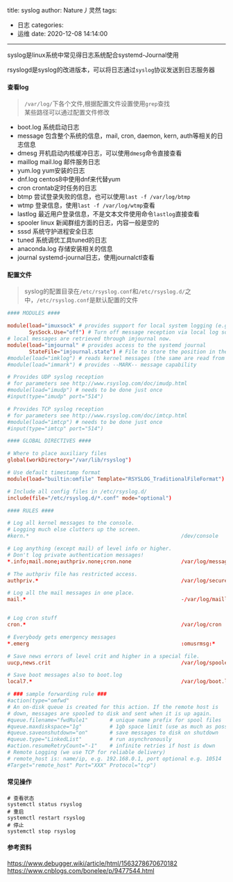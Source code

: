 title: syslog
author: Nature丿灵然
tags:
  - 日志
categories:
  - 运维
date: 2020-12-08 14:14:00
---
syslog是linux系统中常见得日志系统配合systemd-Journal使用
<!--more-->
rsyslogd是syslog的改进版本，可以将日志通过`syslog`协议发送到日志服务器

#### 查看log

> `/var/log/`下各个文件,根据配置文件设置使用`grep`查找 \
> 某些路径可以通过配置文件修改

- boot.log 系统启动日志
- message 包含整个系统的信息，mail, cron, daemon, kern, auth等相关的日志信息
- dmesg 开机启动内核缓冲日志，可以使用`dmesg`命令直接查看
- maillog mail.log 邮件服务日志
- yum.log yum安装的日志
- dnf.log centos8中使用dnf来代替yum
- cron crontab定时任务的日志
- btmp 尝试登录失败的信息，也可以使用`last -f /var/log/btmp`
- wtmp 登录信息，使用`last -f /var/log/wtmp`查看
- lastlog 最近用户登录信息，不是文本文件使用命令`lastlog`直接查看
- spooler linux 新闻群组方面的日志，内容一般是空的
- sssd 系统守护进程安全日志
- tuned 系统调优工具tuned的日志
- anaconda.log 存储安装相关的信息
- journal systemd-journal日志，使用journalctl查看
  
#### 配置文件

> syslog的配置目录在`/etc/rsyslog.conf`和`/etc/rsyslog.d/`之中，`/etc/rsyslog.conf`是默认配置的文件

```conf
#### MODULES ####                                                                                      # 模块设置

module(load="imuxsock" # provides support for local system logging (e.g. via logger command)           # 提供对本地命令支持如：logger
       SysSock.Use="off") # Turn off message reception via local log socket;                           # 关闭本地套接字接受
# local messages are retrieved through imjournal now.                                                  # 从systemd-journal获取消息
module(load="imjournal" # provides access to the systemd journal                                       
       StateFile="imjournal.state") # File to store the position in the journal                        #
#module(load="imklog") # reads kernel messages (the same are read from journald)                       # 读取内核消息，有一些来自journald
#module(load="immark") # provides --MARK-- message capability                                          # MARK消息

# Provides UDP syslog reception                                                                        # 接受udp syslog消息
# for parameters see http://www.rsyslog.com/doc/imudp.html
#module(load="imudp") # needs to be done just once                                                     # 只需要做一次
#input(type="imudp" port="514")

# Provides TCP syslog reception                                                                        # 接受tpc syslog消息
# for parameters see http://www.rsyslog.com/doc/imtcp.html
#module(load="imtcp") # needs to be done just once
#input(type="imtcp" port="514")

#### GLOBAL DIRECTIVES ####                                                                            # 全局目录设置

# Where to place auxiliary files                                                                       # 在那放辅助文件
global(workDirectory="/var/lib/rsyslog")

# Use default timestamp format                                                                         # 使用默认的时间戳格式
module(load="builtin:omfile" Template="RSYSLOG_TraditionalFileFormat")

# Include all config files in /etc/rsyslog.d/                                                          # 导入目录下的所有文件
include(file="/etc/rsyslog.d/*.conf" mode="optional")

#### RULES ####                                                                                        # 规则文件

# Log all kernel messages to the console.                                                              # 收集内核日志到控制台
# Logging much else clutters up the screen.                                                            # 日志太多会把屏幕弄乱
#kern.*                                                 /dev/console

# Log anything (except mail) of level info or higher.                                                  # 记录任何除了邮件的日志
# Don't log private authentication messages!                                                           # 不要记录认真消息
*.info;mail.none;authpriv.none;cron.none                /var/log/messages

# The authpriv file has restricted access.                                                             # 认证相关的消息存放的路径
authpriv.*                                              /var/log/secure

# Log all the mail messages in one place.                                                              # 所有的右键消息存放位置，- 表示异步因为数据库比较多
mail.*                                                  -/var/log/maillog


# Log cron stuff                                                                                       # 定时任务的日志
cron.*                                                  /var/log/cron

# Everybody gets emergency messages                                                                    # 记录所有的大于等于emerg级别信息, 以wall方式发送给每个登录到系统的人
*.emerg                                                 :omusrmsg:*

# Save news errors of level crit and higher in a special file.                                         # 记录uucp,news.crit等存放在/var/log/spooler
uucp,news.crit                                          /var/log/spooler

# Save boot messages also to boot.log                                                                  # 启动相关的消息
local7.*                                                /var/log/boot.log

# ### sample forwarding rule ###                                                                       # 转发规则
#action(type="omfwd"  
# An on-disk queue is created for this action. If the remote host is                                   # 为此操作创建一个磁盘队列。 如果远程主机是down掉，消息被假脱机到磁盘，并在重新启动时发送。
# down, messages are spooled to disk and sent when it is up again.
#queue.filename="fwdRule1"       # unique name prefix for spool files                                  # 假脱机文件的唯一名称前缀
#queue.maxdiskspace="1g"         # 1gb space limit (use as much as possible)                           # 最多1gb的空间(尽可能多的使用)
#queue.saveonshutdown="on"       # save messages to disk on shutdown                                   # 关机是保存消息到磁盘
#queue.type="LinkedList"         # run asynchronously                                                  # 使用链接列表模式
#action.resumeRetryCount="-1"    # infinite retries if host is down                                    # 主机关机则无限重试
# Remote Logging (we use TCP for reliable delivery)                                                    # 远程日志，（使用可靠的tcp）
# remote_host is: name/ip, e.g. 192.168.0.1, port optional e.g. 10514                                  # 远程机器是名字/ip
#Target="remote_host" Port="XXX" Protocol="tcp")
```

#### 常见操作

```shell
# 查看状态
systemctl status rsyslog
# 重启
systemctl restart rsyslog
# 停止
systemctl stop rsyslog
```

#### 参考资料

<https://www.debugger.wiki/article/html/1563278670670182>
<https://www.cnblogs.com/bonelee/p/9477544.html>
